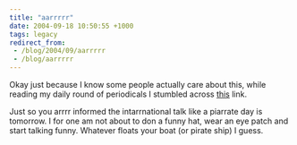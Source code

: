 ```yaml
---
title: "aarrrrr"
date: 2004-09-18 10:50:55 +1000
tags: legacy
redirect_from:
 - /blog/2004/09/aarrrrr
 - /blog/aarrrrr
---
```


Okay just because I know some people actually care about this, while reading my daily round of periodicals I stumbled across <a href="http://www.talklikeapirate.com/">this</a> link.



Just so you arrrr informed the intarrnational talk like a piarrate day is tomorrow. I for one am not about to don a funny hat, wear an eye patch and start talking funny. Whatever floats your boat (or pirate ship) I guess.

